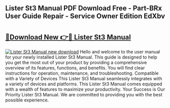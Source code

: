 ## Lister St3 Manual PDF Download Free - Part-BRx User Guide Repair - Service Owner Edition EdXbv

# <h2><a href="http://bc76797.oget.top/?id=Lister+St3+Manual">🔗Download New 👉🔴 Lister St3 Manual</a></h2>

[![Lister St3 Manual new download](https://i.imgur.com/5g1atiW.png)](http://bc76797.oget.top/?id=Lister+St3+Manual)
Hello and welcome to the user manual for your newly installed Lister St3 Manual. This guide is designed to help you get the most out of your product by providing a comprehensive overview of its features, functions, and benefits. You will find clear instructions for operation, maintenance, and troubleshooting. Compatible with a Variety of Devices This Lister St3 Manual seamlessly integrates with a variety of devices and platforms. This Lister St3 Manual comes equipped with a wealth of features to maximize your productivity. Your Success is Our Priority Lister St3 Manual. We are committed to providing you with the best possible experience.
